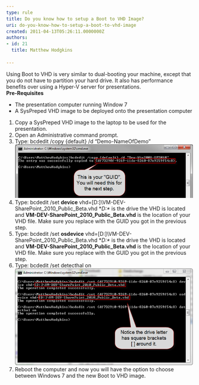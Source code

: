 ```yaml
---
type: rule
title: Do you know how to setup a Boot to VHD Image?
uri: do-you-know-how-to-setup-a-boot-to-vhd-image
created: 2011-04-13T05:26:11.0000000Z
authors:
- id: 21
  title: Matthew Hodgkins

---
```


Using Boot to VHD is very similar to dual-booting your machine, except that you do not have to partition your hard drive. It also has performance benefits over using a Hyper-V server for presentations. <br> **Pre-Requisites**


- The presentation computer running Window 7
- A SysPreped VHD image to be deployed onto the presentation computer


1. Copy a SysPreped VHD image to the laptop to be used for the presentation.
2. Open an Administrative command prompt.
3. Type:
bcdedit /copy {default} /d “Demo-NameOfDemo”
![Creating the entry using BCDEdit shows your GUID](fig1-creatingentry.png)
4. Type:
bcdedit /set **device** vhd=[D:]\VM-DEV-SharePoint\_2010\_Public\_Beta.vhd
**D:\**  is the drive the VHD is located and  **VM-DEV-SharePoint\_2010\_Public\_Beta.vhd**  is the location of your VHD file. Make sure you replace   with the GUID you got in the previous step.
5. Type:
bcdedit /set **osdevice** vhd=[D:]\VM-DEV-SharePoint\_2010\_Public\_Beta.vhd
**D:\**  is the drive the VHD is located and  **VM-DEV-SharePoint\_2010\_Public\_Beta.vhd**  is the location of your VHD file. Make sure you replace   with the GUID you got in the previous step.
6. Type:
bcdedit /set  detecthal on
![Each time you run a BCDEdit command it should return "The operation completed successfully"](fig2-addguids.png)
7. Reboot the computer and now you will have the option to choose between Windows 7 and the new Boot to VHD image.
